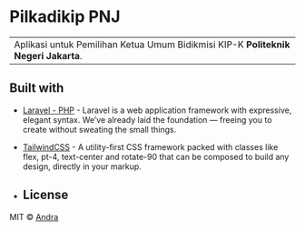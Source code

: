 # Pilkadikip PNJ

<table>
<tr>
<td>
 Aplikasi untuk Pemilihan Ketua Umum Bidikmisi KIP-K <strong>Politeknik Negeri Jakarta</strong>.
</td>
</tr>
</table>

## Built with

- [Laravel - PHP](https://laravel.com/) - Laravel is a web application framework with expressive, elegant syntax. We’ve already laid the foundation — freeing you to create without sweating the small things.
- [TailwindCSS](https://tailwindcss.com/) - A utility-first CSS framework packed with classes like flex, pt-4, text-center and rotate-90 that can be composed to build any design, directly in your markup.

- ## License

MIT © [Andra ](https://github.com/nulitas)
